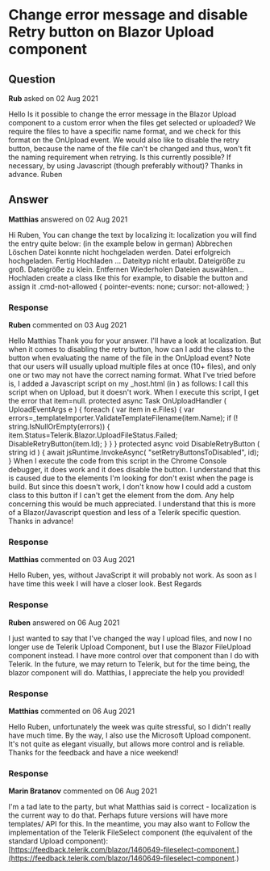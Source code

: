 # Change error message and disable Retry button on Blazor Upload component

## Question

**Rub** asked on 02 Aug 2021

Hello Is it possible to change the error message in the Blazor Upload component to a custom error when the files get selected or uploaded? We require the files to have a specific name format, and we check for this format on the OnUpload event. We would also like to disable the retry button, because the name of the file can't be changed and thus, won't fit the naming requirement when retrying. Is this currently possible? If necessary, by using Javascript (though preferably without)? Thanks in advance. Ruben

## Answer

**Matthias** answered on 02 Aug 2021

Hi Ruben, You can change the text by localizing it: localization you will find the entry quite below: (in the example below in german) <data name="Upload_Cancel" xml:space="preserve"> <value> Abbrechen </value> </data> <data name="Upload_Clear" xml:space="preserve"> <value> Löschen </value> </data> <data name="Upload_FileStatusFailed" xml:space="preserve"> <value> Datei konnte nicht hochgeladen werden. </value> </data> <data name="Upload_FileStatusUploaded" xml:space="preserve"> <value> Datei erfolgreich hochgeladen. </value> </data> <data name="Upload_HeaderStatusUploaded" xml:space="preserve"> <value> Fertig </value> </data> <data name="Upload_HeaderStatusUploading" xml:space="preserve"> <value> Hochladen ... </value> </data> <data name="Upload_InvalidFileExtension" xml:space="preserve"> <value> Dateityp nicht erlaubt. </value> </data> <data name="Upload_InvalidMaxFileSize" xml:space="preserve"> <value> Dateigröße zu groß. </value> </data> <data name="Upload_InvalidMinFileSize" xml:space="preserve"> <value> Dateigröße zu klein. </value> </data> <data name="Upload_Remove" xml:space="preserve"> <value> Entfernen </value> </data> <data name="Upload_Retry" xml:space="preserve"> <value> Wiederholen </value> </data> <data name="Upload_SelectFiles" xml:space="preserve"> <value> Dateien auswählen... </value> </data> <data name="Upload_UploadFiles" xml:space="preserve"> <value> Hochladen </value> </data> create a class like this for example, to disable the button and assign it .cmd-not-allowed { pointer-events: none; cursor: not-allowed;
}

### Response

**Ruben** commented on 03 Aug 2021

Hello Matthias Thank you for your answer. I'll have a look at localization. But when it comes to disabling the retry button, how can I add the class to the button when evaluating the name of the file in the OnUpload event? Note that our users will usually upload multiple files at once (10+ files), and only one or two may not have the correct naming format. What I've tried before is, I added a Javascript script on my _host.html (in <Head>) as follows: <script type="text/javascript" defer> window.setRetryButtonsToDisabled=( id )=> { var selector='li[data-id="' + id + '"]'; var item=document.querySelector(selector); var buttons=item.getElementsByTagName( "button" );
buttons[ 0 ].disabled=true;
};
</script> I call this script when on Upload, but it doesn't work. When I execute this script, I get the error that item=null. protected async Task OnUploadHandler ( UploadEventArgs e ) { foreach ( var item in e.Files)
{ var errors=_templateImporter.ValidateTemplateFilename(item.Name); if (! string.IsNullOrEmpty(errors))
{
item.Status=Telerik.Blazor.UploadFileStatus.Failed;
DisableRetryButton(item.Id);
}
}
} protected async void DisableRetryButton ( string id ) { await jsRuntime.InvokeAsync<string>( "setRetryButtonsToDisabled", id);
} When I execute the code from this script in the Chrome Console debugger, it does work and it does disable the button. I understand that this is caused due to the elements I'm looking for don't exist when the page is build. But since this doesn't work, I don't know how I could add a custom class to this button if I can't get the element from the dom. Any help concerning this would be much appreciated. I understand that this is more of a Blazor/Javascript question and less of a Telerik specific question. Thanks in advance!

### Response

**Matthias** commented on 03 Aug 2021

Hello Ruben, yes, without JavaScript it will probably not work. As soon as I have time this week I will have a closer look. Best Regards

### Response

**Ruben** answered on 06 Aug 2021

I just wanted to say that I've changed the way I upload files, and now I no longer use de Telerik Upload Component, but I use the Blazor FileUpload component instead. I have more control over that component than I do with Telerik. In the future, we may return to Telerik, but for the time being, the blazor component will do. Matthias, I appreciate the help you provided!

### Response

**Matthias** commented on 06 Aug 2021

Hello Ruben, unfortunately the week was quite stressful, so I didn't really have much time. By the way, I also use the Microsoft Upload component. It's not quite as elegant visually, but allows more control and is reliable. Thanks for the feedback and have a nice weekend!

### Response

**Marin Bratanov** commented on 06 Aug 2021

I'm a tad late to the party, but what Matthias said is correct - localization is the current way to do that. Perhaps future versions will have more templates/ API for this. In the meantime, you may also want to Follow the implementation of the Telerik FileSelect component (the equivalent of the standard Upload component): [https://feedback.telerik.com/blazor/1460649-fileselect-component.](https://feedback.telerik.com/blazor/1460649-fileselect-component.)
